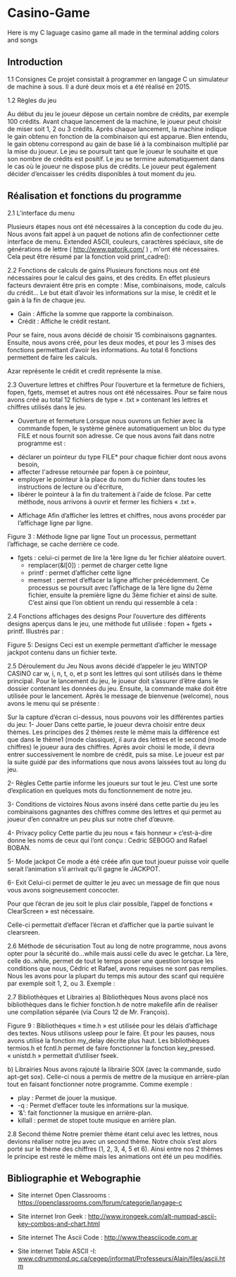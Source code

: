 # Casino-Game
Here is my C laguage casino game all made in the terminal adding colors and songs

## Introduction ##

1.1	Consignes
Ce projet consistait à programmer en langage C un simulateur de machine à sous. Il a duré deux mois et a été réalisé en 2015.

1.2	Règles du jeu

Au début du jeu le joueur dépose un certain nombre de crédits, par exemple 100 crédits.
Avant chaque lancement de la machine, le joueur peut choisir de miser soit 1, 2 ou 3 crédits. Après chaque lancement, la machine indique le gain obtenu en fonction de la combinaison qui est apparue. Bien entendu, le gain obtenu correspond au gain de base lié à la combinaison multiplié par la mise du joueur. 
Le jeu se poursuit tant que le joueur le souhaite et que son nombre de crédits est positif. Le jeu se termine automatiquement dans le cas où le joueur ne dispose plus de crédits. 
Le joueur peut également décider d’encaisser les crédits disponibles à tout moment du jeu.


## Réalisation et fonctions du programme ##

2.1	L’interface du menu

Plusieurs étapes nous ont été nécessaires à la conception du code du jeu. Nous avons fait appel à un paquet de notions afin de confectionner cette interface de menu. 
Extended ASCII, couleurs, caractères spéciaux, site de générations de lettre ( http://www.patorjk.com/ ) , m'ont été nécessaires. Cela peut être résumé par la fonction void print_cadre():

2.2	Fonctions de calculs de gains
Plusieurs fonctions nous ont été nécessaires pour le calcul des gains, et des crédits. En effet plusieurs facteurs devraient être pris en compte : Mise, combinaisons, mode, calculs du crédit... Le but était d’avoir les informations sur la mise, le crédit et le gain à la fin de chaque jeu.
* Gain : Affiche la somme que rapporte la combinaison.                                                 
 *  Crédit : Affiche le crédit restant.

Pour se faire, nous avons décidé de choisir 15 combinaisons gagnantes. Ensuite, nous avons créé, pour les deux modes, et pour les 3 mises des fonctions permettant d’avoir les informations. Au total 6 fonctions permettent de faire les calculs. 
  
Azar représente le crédit et credit représente la mise.

2.3	Ouverture lettres et chiffres
Pour l’ouverture et la fermeture de fichiers, fopen, fgets, memset et autres nous ont été nécessaires. Pour se faire nous avons créé au total 12 fichiers de type « .txt » contenant les lettres et chiffres utilisés dans le jeu.

-	Ouverture et fermeture
         Lorsque nous ouvrons un fichier avec la commande fopen, le système génère automatiquement un bloc du type FILE et nous fournit son adresse.
 Ce que nous avons fait dans notre programme est : 
*	déclarer un pointeur du type FILE* pour chaque fichier dont nous avons besoin,
*	affecter l'adresse retournée par fopen à ce pointeur,
*	employer le pointeur à la place du nom du fichier dans toutes les instructions de lecture ou d'écriture,
*	libérer le pointeur à la fin du traitement à l'aide de fclose.
Par cette méthode, nous arrivons à ouvrir et fermer les fichiers « .txt ».
-	Affichage 
Afin d’afficher les lettres et chiffres, nous avons procéder par l’affichage ligne par ligne. 

Figure 3 : Méthode ligne par ligne
	Tout un processus, permettant l’affichage, se cache derrière ce code.
 - fgets : celui-ci permet de lire la 1ère ligne du 1er fichier aléatoire ouvert.
	 - remplacer(&l[0]) : permet de charger cette ligne
	 - printf : permet d’afficher cette ligne
	 - memset : permet d’effacer la ligne afficher précédemment.
Ce processus se poursuit avec l’affichage de la 1ère ligne du 2ème fichier, ensuite la première ligne du 3ème fichier et ainsi de suite. C’est ainsi que l’on obtient un rendu qui ressemble à cela : 


2.4	Fonctions affichages des designs
Pour l’ouverture des différents designs aperçus dans le jeu, une méthode fut utilisée : fopen + fgets + printf. Illustrés par :
 
Figure 5: Designs
Ceci est un exemple permettant d’afficher le message jackpot contenu dans un fichier texte. 

2.5	Déroulement du Jeu
Nous avons décidé d’appeler le jeu WINTOP CASINO car w, i, n, t, o, et p sont les lettres qui sont utilisés dans le thème principal. Pour le lancement du jeu, le joueur doit s’assurer d’être dans le dossier contenant les données du jeu. Ensuite, la commande make doit être utilisée pour le lancement. Après le message de bienvenue (welcome), nous avons le menu qui se présente :

Sur la capture d’écran ci-dessus, nous pouvons voir les différentes parties du jeu:
1-	Jouer
Dans cette partie, le joueur devra choisir entre deux thèmes. Les principes des 2 thèmes reste le même mais la différence est que dans le thème1 (mode classique), il aura des lettres et le second (mode chiffres) le joueur aura des chiffres. Après avoir choisi le mode, il devra entrer successivement le nombre de crédit, puis sa mise.
Le joueur est par la suite guidé par des informations que nous avons laissées tout au long du jeu.

2-	Règles
           Cette partie informe les joueurs sur tout le jeu. C’est une sorte d’explication en quelques mots du fonctionnement de notre jeu.

3-	Conditions de victoires
            Nous avons inséré dans cette partie du jeu les combinaisons gagnantes des chiffres comme des lettres et qui permet au joueur d’en connaitre un peu plus sur notre chef d’œuvre.

4-	Privacy policy
Cette partie du jeu nous « fais honneur » c’est-à-dire donne les noms de ceux qui l’ont conçu : Cedric SEBOGO and Rafael BOBAN.

5-	Mode jackpot
Ce mode a été créée afin que tout joueur puisse voir quelle serait l’animation s’il arrivait qu’il gagne le JACKPOT.

6-	Exit
      Celui-ci permet de quitter le jeu avec un message de fin que nous vous avons soigneusement concocter.

Pour que l’écran de jeu soit le plus clair possible, l’appel de fonctions « ClearScreen » est nécessaire.
 
Celle-ci permettait d’effacer l’écran et d’afficher que la partie suivant le clearsreen.

2.6	Méthode de sécurisation
Tout au long de notre programme, nous avons opter pour la sécurité do...while mais aussi celle du avec le getchar. La 1ère, celle do..while,  permet de tout le temps poser une question lorsque les conditions que nous, Cédric et Rafael, avons requises ne sont pas remplies. Nous les avons pour la plupart du temps mis autour des scanf qui requière par exemple soit 1, 2, ou 3. Exemple :


2.7	Bibliothèques et Librairies
a)	Bibliothèques
Nous avons placé nos bibliothèques dans le fichier fonction.h de notre makefile afin de réaliser une compilation séparée (via Cours 12 de Mr. François).
 
Figure 9 : Bibliothèques
« time.h » est utilisée pour les délais d’affichage des textes. Nous utilisons usleep pour le faire. Et pour les pauses, nous avons utilisé la fonction my_delay décrite plus haut. 
Les bibliothèques termios.h et fcntl.h permet de faire fonctionner la fonction key_pressed.    
« unistd.h » permettait d’utiliser fseek. 
                      
b)	Librairies
Nous avons rajouté la librairie SOX (avec la commande, sudo apt-get sox). Celle-ci nous a permis de mettre de la musique en arrière-plan tout en faisant fonctionner notre programme. Comme exemple : 

-	play : Permet de jouer la musique.
-	-q : Permet d’effacer toute les informations sur la musique.
-	‘&’: fait fonctionner la musique en arrière-plan.
-	killall : permet de stopet toute musique en arrière plan.

2.8	Second thème
Notre premier thème étant celui avec les lettres, nous devions réaliser notre jeu avec un second thème. 
Notre choix s’est alors porté sur le thème des chiffres (1, 2, 3, 4, 5 et 6). Ainsi entre nos 2 thèmes le principe est resté le même mais les animations ont été un peu modifiés.
 


## Bibliographie et Webographie ##

* Site internet Open Classrooms : https://openclassrooms.com/forum/categorie/langage-c

* Site internet Iron Geek :   http://www.irongeek.com/alt-numpad-ascii-key-combos-and-chart.html

* Site internet The Ascii Code : http://www.theasciicode.com.ar

* Site internet Table ASCII -I: www.cdrummond.qc.ca/cegep/informat/Professeurs/Alain/files/ascii.htm
